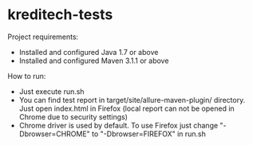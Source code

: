 # kreditech-tests

Project requirements:
 - Installed and configured Java 1.7 or above
 - Installed and configured Maven 3.1.1 or above

How to run:
 - Just execute run.sh
 - You can find test report in target/site/allure-maven-plugin/ directory.
 Just open index.html in Firefox (local report can not be opened in Chrome due to security settings)
 - Chrome driver is used by default. To use Firefox just change "-Dbrowser=CHROME" to "-Dbrowser=FIREFOX"
 in run.sh